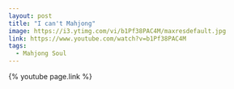 ```yaml
---
layout: post
title: "I can't Mahjong"
image: https://i3.ytimg.com/vi/b1Pf38PAC4M/maxresdefault.jpg
link: https://www.youtube.com/watch?v=b1Pf38PAC4M
tags:
  - Mahjong Soul
---
```


{% youtube page.link %}
